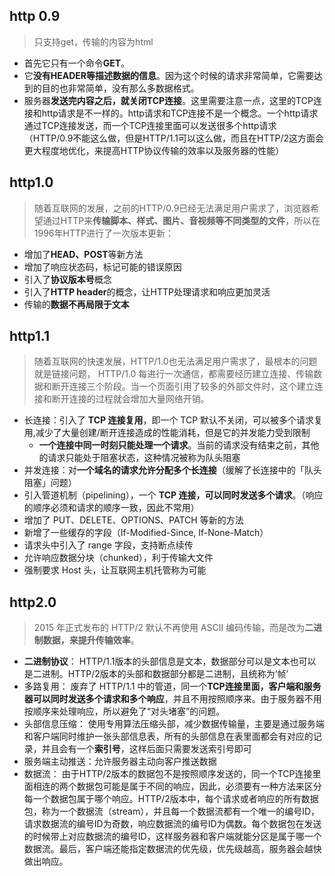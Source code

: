 ## http 0.9
> 只支持get，传输的内容为html
  - 首先它只有一个命令**GET**。
  - 它**没有HEADER等描述数据的信息**。因为这个时候的请求非常简单，它需要达到的目的也非常简单，没有那么多数据格式。
  - 服务器**发送完内容之后，就关闭TCP连接**。这里需要注意一点，这里的TCP连接和http请求是不一样的。http请求和TCP连接不是一个概念。一个http请求通过TCP连接发送，而一个TCP连接里面可以发送很多个http请求（HTTP/0.9不能这么做，但是HTTP/1.1可以这么做，而且在HTTP/2这方面会更大程度地优化，来提高HTTP协议传输的效率以及服务器的性能）

## http1.0
> 随着互联网的发展，之前的HTTP/0.9已经无法满足用户需求了，浏览器希望通过HTTP来**传输脚本、样式、图片、音视频等不同类型的文件**，所以在1996年HTTP进行了一次版本更新：
  - 增加了**HEAD、POST**等新方法
  - 增加了响应状态码，标记可能的错误原因
  - 引入了**协议版本号**概念
  - 引入了**HTTP header**的概念，让HTTP处理请求和响应更加灵活
  - 传输的**数据不再局限于文本**

## http1.1
> 随着互联网的快速发展，HTTP/1.0也无法满足用户需求了，最根本的问题就是链接问题， HTTP/1.0 每进行一次通信，都需要经历建立连接、传输数据和断开连接三个阶段。当一个页面引用了较多的外部文件时，这个建立连接和断开连接的过程就会增加大量网络开销。
  - 长连接：引入了 **TCP 连接复用**，即一个 TCP 默认不关闭，可以被多个请求复用,减少了大量创建/断开连接造成的性能消耗，但是它的并发能力受到限制
    - **一个连接中同一时刻只能处理一个请求**。当前的请求没有结束之前，其他的请求只能处于阻塞状态，这种情况被称为队头阻塞
  - 并发连接：对**一个域名的请求允许分配多个长连接**（缓解了长连接中的「队头阻塞」问题）
  - 引入管道机制（pipelining），一个 **TCP 连接，可以同时发送多个请求**。（响应的顺序必须和请求的顺序一致，因此不常用）
  - 增加了 PUT、DELETE、OPTIONS、PATCH 等新的方法
  - 新增了一些缓存的字段（If-Modified-Since, If-None-Match）
  - 请求头中引入了 range 字段，支持断点续传
  - 允许响应数据分块（chunked），利于传输大文件
  - 强制要求 Host 头，让互联网主机托管称为可能

## http2.0
> 2015 年正式发布的 HTTP/2 默认不再使用 ASCII 编码传输，而是改为**二进制数据，来提升传输效率**。
  - **二进制协议**： HTTP/1.1版本的头部信息是文本，数据部分可以是文本也可以是二进制。HTTP/2版本的头部和数据部分都是二进制，且统称为‘帧’
  - 多路复用： 废弃了 HTTP/1.1 中的管道，同一个**TCP连接里面，客户端和服务器可以同时发送多个请求和多个响应**，并且不用按照顺序来。由于服务器不用按顺序来处理响应，所以避免了“对头堵塞”的问题。
  - 头部信息压缩： 使用专用算法压缩头部，减少数据传输量，主要是通过服务端和客户端同时维护一张头部信息表，所有的头部信息在表里面都会有对应的记录，并且会有一个**索引号**，这样后面只需要发送索引号即可
  - 服务端主动推送：允许服务器主动向客户推送数据
  - 数据流： 由于HTTP/2版本的数据包不是按照顺序发送的，同一个TCP连接里面相连的两个数据包可能是属于不同的响应，因此，必须要有一种方法来区分每一个数据包属于哪个响应。HTTP/2版本中，每个请求或者响应的所有数据包，称为一个数据流（stream），并且每一个数据流都有一个唯一的编号ID，请求数据流的编号ID为奇数，响应数据流的编号ID为偶数。每个数据包在发送的时候带上对应数据流的编号ID，这样服务器和客户端就能分区是属于哪一个数据流。最后，客户端还能指定数据流的优先级，优先级越高，服务器会越快做出响应。
